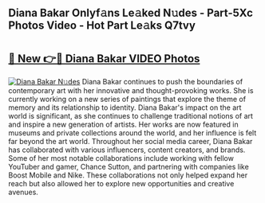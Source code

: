 ## Diana Bakar Onlyf𝚊ns Le𝚊ked N𝚞des - Part-5Xc Photos Video - Hot Part Le𝚊ks Q7tvy

# <h2><a href="http://ab8220.deff.icu/?id=Diana+Bakar">🔗 New 👉🔴 Diana Bakar VIDEO Photos</a></h2>

[![Diana Bakar N𝚞des](https://i.imgur.com/rIISA9y.gif)](http://ab8220.deff.icu/?id=Diana+Bakar)
Diana Bakar continues to push the boundaries of contemporary art with her innovative and thought-provoking works. She is currently working on a new series of paintings that explore the theme of memory and its relationship to identity. Diana Bakar's impact on the art world is significant, as she continues to challenge traditional notions of art and inspire a new generation of artists. Her works are now featured in museums and private collections around the world, and her influence is felt far beyond the art world. Throughout her social media career, Diana Bakar has collaborated with various influencers, content creators, and brands. Some of her most notable collaborations include working with fellow YouTuber and gamer, Chance Sutton, and partnering with companies like Boost Mobile and Nike. These collaborations not only helped expand her reach but also allowed her to explore new opportunities and creative avenues.
